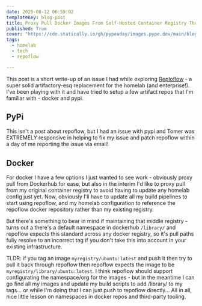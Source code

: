 ```yaml
---
date: 2025-08-12 06:59:02
templateKey: blog-post
title: Proxy Pull Docker Images From Self-Hosted Container Registry Through Self-Hosted Repoflow
published: True
cover: "https://cdn.statically.io/gh/pypeaday/images.pype.dev/main/blog-media/20250812131651_8a5a13a9.png"
tags:
  - homelab
  - tech
  - repoflow

---
```


This post is a short write-up of an issue I had while exploring [Reploflow](https://repoflow.io) - a
super solid artifactory-esq replacement for the homelab (and enterprise!). I've been playing with
it and have tried to setup a few artifact repos that I'm familiar with - docker
and pypi. 

## PyPi

This isn't a post about repoflow, but I had an issue with pypi and Tomer was
EXTREMELY responsive in helping to fix my issue and patch repoflow within a day
of me reporting the issue via email!

## Docker

For docker I have a few options I just wanted to see work - obviously
proxy pull from Dockerhub for ease, but also in the interim I'd like to proxy
pull from my original container registry to avoid having to update any homelab config just yet.
Now, obviously I'll have to update all my build pipelines to start using
repoflow, and my homelab configuration to reference the repoflow docker
repository rather than my existing registry. 

But there's something to bear in mind if maintaining that middle registry -
turns out a there's a default namespace in dockerhub `/library/` and repoflow
expects this standard across any docker registry, so it's pull paths fully
resolve to an incorrect tag if you don't take this into account in your
existing infrastructure.

TLDR: if you tag an image `myregistry/ubuntu:latest` and push it
then try to pull it back through repoflow then repoflow expects the image to be
`myregistry/library/ubuntu:latest`. I think repoflow should support
configurating the namespace/org for the images - but in the meantime I can
go find all my images and update my build scripts to add /library/ to my
tags... or while I'm doing that I can just push to repoflow directly... All in
all, nice little lesson on namespaces in docker repos and third-party tooling. 

